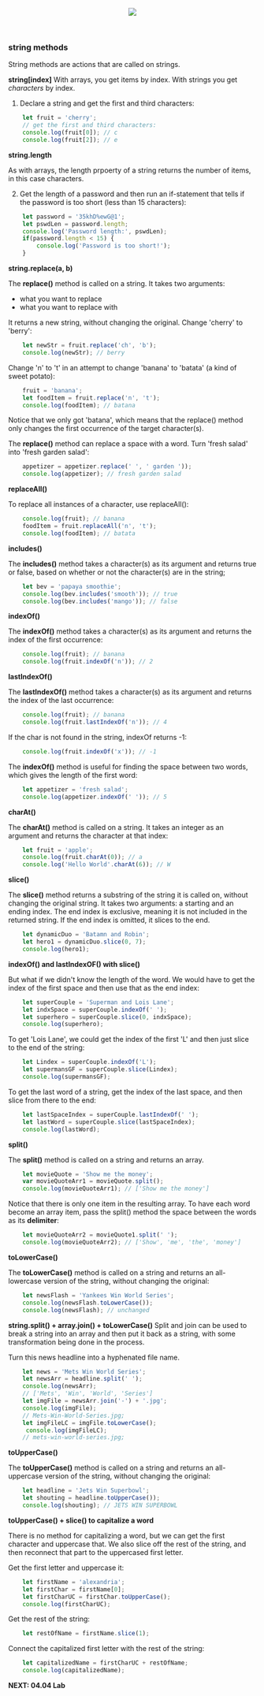 <!-- ## Lesson 04.04 -->

<p align="center">
<img src="../../images/lessons/ND-JS-Bootcamp-Lesson-Banner-0404.jpg">
</p>

<br>

### string methods

String methods are actions that are called on strings. 

**string[index]**
With arrays, you get items by index.
With strings you get *characters* by index.

1. Declare a string and get the first and third characters:

```js
    let fruit = 'cherry';
    // get the first and third characters:
    console.log(fruit[0]); // c
    console.log(fruit[2]); // e
```

**string.length**

As with arrays, the length prpoerty of a string returns the number of items, in this case characters.

2. Get the length of a password and then run an if-statement that tells if the password is too short (less than 15 characters):

```js
    let password = '35khD%ewG@1';
    let pswdLen = password.length;
    console.log('Password length:', pswdLen);
    if(password.length < 15) {
        console.log('Password is too short!');
    }
```

**string.replace(a, b)**

The **replace()** method is called on a string. It takes two arguments: 
- what you want to replace 
- what you want to replace with

It returns a new string, without changing the original. Change 'cherry' to 'berry':

```js
    let newStr = fruit.replace('ch', 'b'); 
    console.log(newStr); // berry
```

Change 'n' to 't' in an attempt to change 'banana' to 'batata' (a kind of sweet potato):

```js
    fruit = 'banana';
    let foodItem = fruit.replace('n', 't');
    console.log(foodItem); // batana
```

Notice that we only got 'batana', which means that the replace() method only changes the first occurrence of the target character(s).

The **replace()** method can replace a space with a word. Turn 'fresh salad' into 'fresh garden salad':

```js
    appetizer = appetizer.replace(' ', ' garden '));
    console.log(appetizer); // fresh garden salad
```

**replaceAll()**

To replace all instances of a character, use replaceAll():

```js
    console.log(fruit); // banana
    foodItem = fruit.replaceAll('n', 't');
    console.log(foodItem); // batata
```

**includes()**

The **includes()** method takes a character(s) as its argument and returns true or false, based on whether or not the character(s) are in the string;

```js
    let bev = 'papaya smoothie';
    console.log(bev.includes('smooth')); // true
    console.log(bev.includes('mango')); // false
```

**indexOf()**

The **indexOf()** method takes a character(s) as its argument and returns the index of the first occurrence:

```js
    console.log(fruit); // banana
    console.log(fruit.indexOf('n')); // 2
```

**lastIndexOf()**

The **lastIndexOf()** method takes a character(s) as its argument and returns the index of the last occurrence:

```js
    console.log(fruit); // banana
    console.log(fruit.lastIndexOf('n')); // 4
```

If the char is not found in the string, indexOf returns -1:

```js
    console.log(fruit.indexOf('x')); // -1
```

The **indexOf()** method is useful for finding the space between two words, which gives the length of the first word:

```js
    let appetizer = 'fresh salad';
    console.log(appetizer.indexOf(' ')); // 5
```

**charAt()**

The **charAt()** method is called on a string. It takes an integer as an argument and returns the character at that index: 

```js
    let fruit = 'apple';
    console.log(fruit.charAt(0)); // a
    console.log('Hello World'.charAt(6)); // W
```

**slice()**

The **slice()** method returns a substring of the string it is called on, without changing the original string. It takes two arguments: a starting and an ending index. The end index is exclusive, meaning it is not included in the returned string. If the end index is omitted, it slices to the end. 

```js
    let dynamicDuo = 'Batamn and Robin';
    let hero1 = dynamicDuo.slice(0, 7);
    console.log(hero1);
```

**indexOf() and lastIndexOF() with slice()**

But what if we didn't know the length of the word. We would have to get the index of the first space and then use that as the end index:

```js
    let superCouple = 'Superman and Lois Lane';
    let indxSpace = superCouple.indexOf(' ');
    let superhero = superCouple.slice(0, indxSpace);
    console.log(superhero);
```

To get 'Lois Lane', we could get the index of the first 'L' and then just slice to the end of the string:

```js
    let Lindex = superCouple.indexOf('L');
    let supermansGF = superCouple.slice(Lindex);
    console.log(supermansGF);
```

To get the last word of a string, get the index of the last space, and then slice from there to the end:

```js
    let lastSpaceIndex = superCouple.lastIndexOf(' ');
    let lastWord = superCouple.slice(lastSpaceIndex);
    console.log(lastWord);
```

**split()**

The **split()** method is called on a string and returns an array.

```js
    let movieQuote = 'Show me the money';
    var movieQuoteArr1 = movieQuote.split();
    console.log(movieQuoteArr1); // ['Show me the money']
```

Notice that there is only one item in the resulting array. To have each word become an array item, pass the split() method the space between the words as its **delimiter**:

```js
    let movieQuoteArr2 = movieQuote1.split(' ');
    console.log(movieQuoteArr2); // ['Show', 'me', 'the', 'money']
```

**toLowerCase()**

The **toLowerCase()** method is called on a string and returns an all-lowercase version of the string, without changing the original:

```js
    let newsFlash = 'Yankees Win World Series';
    console.log(newsFlash.toLowerCase());
    console.log(newsFlash); // unchanged
```

**string.split() + array.join() + toLowerCase()**
Split and join can be used to break a string into an array and then put it back as a string, with some transformation being done in the process.

Turn this news headline into a hyphenated file name.

```js
    let news = 'Mets Win World Series';
    let newsArr = headline.split(' ');
    console.log(newsArr);
    // ['Mets', 'Win', 'World', 'Series']
    let imgFile = newsArr.join('-') + '.jpg';
    console.log(imgFile);
    // Mets-Win-World-Series.jpg;
    let imgFileLC = imgFile.toLowerCase();
     console.log(imgFileLC);
    // mets-win-world-series.jpg;
```

**toUpperCase()**

The **toUpperCase()** method is called on a string and returns an all-uppercase version of the string, without changing the original:

```js
    let headline = 'Jets Win Superbowl';
    let shouting = headline.toUpperCase());
    console.log(shouting); // JETS WIN SUPERBOWL
```

**toUpperCase() + slice() to capitalize a word**

There is no method for capitalizing a word, but we can get the first character and uppercase that. We  also slice off the rest of the string, and then reconnect that part to the uppercased first letter.

Get the first letter and uppercase it:

```js
    let firstName = 'alexandria';
    let firstChar = firstName[0];
    let firstCharUC = firstChar.toUpperCase();
    console.log(firstCharUC);
```

Get the rest of the string:

```js
    let restOfName = firstName.slice(1);
```

Connect the capitalized first letter with the rest of the string:

```js
    let capitalizedName = firstCharUC + restOfName;
    console.log(capitalizedName);
```

**NEXT: 04.04 Lab**
